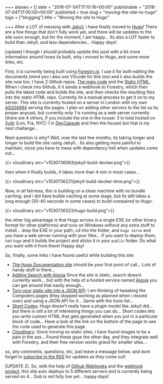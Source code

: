 +++
aliases = []
date = "2018-07-04T17:10:16+00:00"
publishdate = "2018-07-04T17:00:00+00:00"
published = true
slug = "moving-the-site-to-hugo"
tags = ["blogging"]
title = "Moving the site to Hugo"

+++
After a LOT of messing with [Jekyll](https://jekyllrb.com/), i have finally moved to [Hugo](https://gohugo.io/)! There are a few things that don't fully work yet, and there will be updates to the site soon enough, but for the moment, I am happy... Its also a LOT faster to build than Jekyll, and less dependencies... Happy days!

[update] I though i should probably update this post with a bit more information around hows its built, why i moved to Hugo, and some more links, etc. 

First, it is currently being built using [Forestry.io](http://www.forestry.io). I use it for both editing the documents (mind you i also use VScode for this too) and ii also builds the site now too. I have 2 Github repos. [The main code](https://github.com/tiernano/www.tiernanotoole.ie_hugo) and the [Static HTML](https://github.com/tiernano/www.tiernanotoole.ie_hugo_static). When i check into Github, it it sends a webhook to Forestry, which then pulls the latest code and builds the site, and then checks the resulting files into the static HTML repo. Currently its a manual process to get it on to my server. This site is currently hosted on a server in London with my own [AS204994](https://www.tiernanotoole.ie/2018/04/01/as204994-own-ip-space-and-anycast.html) serving the pages. I plan on adding other servers to the list so its proper anycast, but currently only 1 is running as a web server currently (there are 4 others, if you include the one in the house: 3 in total hosted on [Vultr](https://www.vultr.com/?ref=6925432) (Lon, Fra, NYC) 1 in [DevCapsule](http://www.devcapsule.com) and then the house) but that is my next challange...

Next question is why? Well, over the last few months, its taking longer and longer to build the site using Jekyll... Its also getting more painful to maintain, since you have to mess with dependancy hell when updates come out... 

{{< cloudinary src="v1530736063/jekyll-build-docker.png">}}

then when it finally builds, it takes more than 4 min in most cases...

{{< cloudinary src="v1530736221/jekyll-build-docker-time.png">}}

Now, in all fairness, this is building on a clean machine with no bundle caching, and i did have builde caching at some stage, but its still takes a long enough (30-40 seconds in some cases) to build compaired to Hugo:

{{< cloudinary src="v1530736323/hugo-build.png">}}

the other big advantage is that Hugo arrives in a single EXE (or other binary format for other platforms) and runs on Windows without any extra stuff to install... drop the EXE in your path, cd into the folder, and `hugo serve` and you have a web server running with your files... if you want to deploy them, run `hugo` and it builds the project and sticks it in your `public` folder. Do what you want with it from there! Happy day! 

So, finally, some links i have found useful while building this site. 

* [The Hugo Documentation site](https://gohugo.io/documentation/) should be your first point of call... Lots of handy stuff in there...
* [Adding Search with Algoia](https://forestry.io/blog/search-with-algolia-in-hugo/) Since the site is static, search doesnt currently work... but with the help of a hosted service named [Algoia](https://algolia.com/) you can get around that easily enough...
* [Turn your static site into a JSON API](https://forestry.io/blog/build-a-json-api-with-hugo/): I am thinking of tweaking the Computers pages (they stopped working as planned when i moved over) and using a JSON API for it... Same with the tools list... 
* [Short Codes](https://gohugo.io/content-management/shortcodes/): Hugo doesn't really have a plugin model like Jekyll did... but there is still a lot of interesting things you can do... Short codes lets you write custom HTML that gets generated when you put in a particular block of code... Have a look at the link on the bottom of the page to see the code used to generate this page. 
* [Cloudinary](https://cloudinary.com/invites/lpov9zyyucivvxsnalc5/odc5hvptjxifri3jusn9): Since moving so static sites, i have found images to be a pain in the ass... Found these guys the other day, and they integrate well with Forestry. and their free version works grand for smaller sites... 

so, any comments, questions, etc, just leave a message below. and dont forget to [subscrbe to the RSS](http://feeds.feedburner.com/tiernanotoole) for updates as they come out! 

[UPDATE 2]. So, with the help of [Github Webhooks](https://developer.github.com/webhooks/) and the [webhook project](https://github.com/adnanh/webhook), this site auto deploys to 5 different servers and is currently being served on 4... Dub is not fully live yet... happy days!